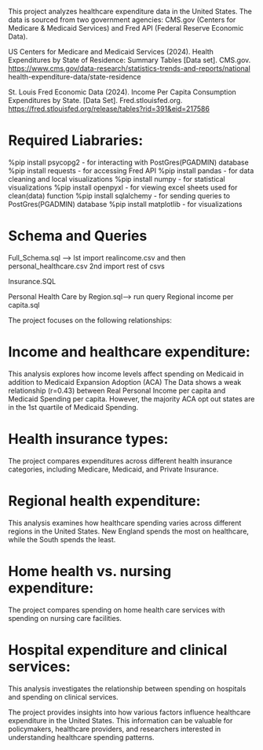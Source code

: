 This project analyzes healthcare expenditure data in the United States. The data is sourced from two government agencies: CMS.gov (Centers for Medicare & Medicaid Services) and Fred API (Federal Reserve Economic Data). 

US Centers for Medicare and Medicaid Services (2024). Health Expenditures by State of Residence: Summary 	Tables [Data set]. CMS.gov. https://www.cms.gov/data-research/statistics-trends-and-reports/national health-expenditure-data/state-residence

St. Louis Fred Economic Data (2024). Income Per Capita Consumption Expenditures by State. [Data 	Set]. Fred.stlouisfed.org. https://fred.stlouisfed.org/release/tables?rid=391&eid=217586

# Required Liabraries:
%pip install psycopg2 - for interacting with PostGres(PGADMIN) database
%pip install requests - for accessing Fred API
%pip install pandas - for data cleaning and local visualizations
%pip install numpy - for statistical visualizations
%pip install openpyxl - for viewing excel sheets used for clean(data) function
%pip install sqlalchemy - for sending queries to PostGres(PGADMIN) database
%pip install matplotlib - for visualizations

# Schema and Queries
Full_Schema.sql --> 
lst import realincome.csv and then personal_healthcare.csv
2nd import rest of csvs

Insurance.SQL

Personal Health Care by Region.sql-->
run query Regional income per capita.sql

The project focuses on the following relationships:

# Income and healthcare expenditure: 
This analysis explores how income levels affect spending on Medicaid in addition to Medicaid Expansion Adoption (ACA) The Data shows a weak relationship (r=0.43) between Real Personal Income per capita and Medicaid Spending per capita. However, the majority ACA opt out states are in the 1st quartile of Medicaid Spending.
# Health insurance types: 
The project compares expenditures across different health insurance categories, including Medicare, Medicaid, and Private Insurance.
# Regional health expenditure: 
This analysis examines how healthcare spending varies across different regions in the United States. New England spends the most on healthcare, while the South spends the least.
# Home health vs. nursing expenditure: 
The project compares spending on home health care services with spending on nursing care facilities.
# Hospital expenditure and clinical services:
This analysis investigates the relationship between spending on hospitals and spending on clinical services.

The project provides insights into how various factors influence healthcare expenditure in the United States. This information can be valuable for policymakers, healthcare providers, and researchers interested in understanding healthcare spending patterns.

